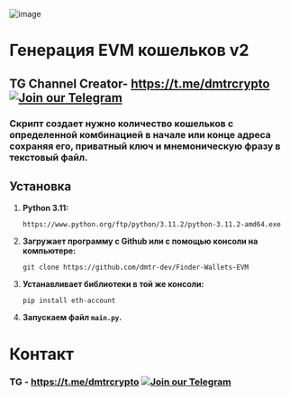 ![image](https://github.com/user-attachments/assets/0cd2a7ea-74ca-4c6c-bfb0-902c37e3da41)
# Генерация EVM кошельков v2

## TG Channel Creator- https://t.me/dmtrcrypto [![Join our Telegram](https://img.shields.io/badge/Telegram-2CA5E0?style=for-the-badge&logo=telegram&logoColor=white)](https://t.me/dmtrcrypto)

### Скрипт создает нужно количество кошельков с определенной комбинацией в начале или конце адреса сохраняя его, приватный ключ и мнемоническую фразу в текстовый файл.

## Установка
1. **Python 3.11:**
    
    ```
    https://www.python.org/ftp/python/3.11.2/python-3.11.2-amd64.exe
    ```
2. **Загружает программу с Github или с помощью консоли на компьютере:**
 
    ```
    git clone https://github.com/dmtr-dev/Finder-Wallets-EVM
    ```
3. **Устанавливает библиотеки в той же консоли:**

    ```
    pip install eth-account
    ```
4.  **Запускаем файл `main.py`.**

# Контакт
### TG - https://t.me/dmtrcrypto [![Join our Telegram](https://img.shields.io/badge/Telegram-2CA5E0?style=for-the-badge&logo=telegram&logoColor=white)](https://t.me/dmtrcrypto)

